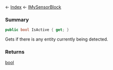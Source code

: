 ← [Index](Api-Index) ← [IMySensorBlock](Sandbox.ModAPI.Ingame.IMySensorBlock)

### Summary

```csharp
public bool IsActive { get; }
```

Gets if there is any entity currently being detected.

### Returns

[bool](https://docs.microsoft.com/en-us/dotnet/api/system.boolean?view=netframework-4.6)

